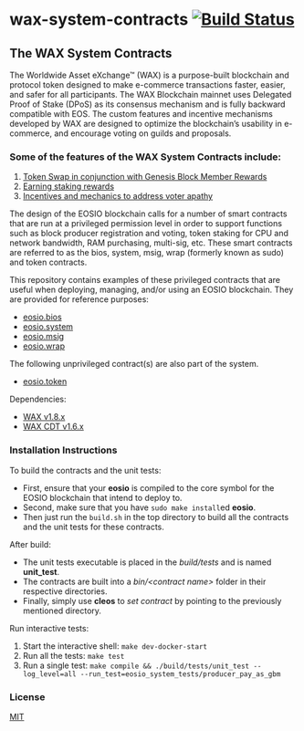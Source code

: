 # wax-system-contracts [![Build Status](https://travis-ci.org/worldwide-asset-exchange/wax-system-contracts.svg?branch=develop)](https://travis-ci.org/worldwide-asset-exchange/wax-system-contracts)

## The WAX System Contracts

The Worldwide Asset eXchange™ (WAX) is a purpose-built blockchain and protocol token designed to make e-commerce transactions faster, easier, and safer for all participants. The WAX Blockchain mainnet uses Delegated Proof of Stake (DPoS) as its consensus mechanism and is fully backward compatible with EOS. The custom features and incentive mechanisms developed by WAX are designed to optimize the blockchain’s usability in e-commerce, and encourage voting on guilds and proposals.

### Some of the features of the WAX System Contracts include:
1. [Token Swap in conjunction with Genesis Block Member Rewards](https://wax.io/blog/introducing-the-genesis-block-member-program-join-and-receive-daily-token-rewards-for-3-years)
2. [Earning staking rewards](https://wax.io/blog/earn-more-wax-introducing-wax-block-rewards-staking-and-voting-guilds-and-more)
3. [Incentives and mechanics to address voter apathy](https://wax.io/blog/staking-and-voting-on-wax-a-technical-deep-dive)

The design of the EOSIO blockchain calls for a number of smart contracts that are run at a privileged permission level in order to support functions such as block producer registration and voting, token staking for CPU and network bandwidth, RAM purchasing, multi-sig, etc.  These smart contracts are referred to as the bios, system, msig, wrap (formerly known as sudo) and token contracts.

This repository contains examples of these privileged contracts that are useful when deploying, managing, and/or using an EOSIO blockchain.  They are provided for reference purposes:

   * [eosio.bios](./contracts/eosio.bios)
   * [eosio.system](./contracts/eosio.system)
   * [eosio.msig](./contracts/eosio.msig)
   * [eosio.wrap](./contracts/eosio.wrap)

The following unprivileged contract(s) are also part of the system.
   * [eosio.token](./contracts/eosio.token)

Dependencies:
* [WAX v1.8.x](https://github.com/worldwide-asset-exchange/wax-blockchain/tree/wax-1.8.1-1.0.0)
* [WAX CDT v1.6.x](https://github.com/worldwide-asset-exchange/wax-cdt/tree/wax-1.6.1-1.0.0)

### Installation Instructions
To build the contracts and the unit tests:
* First, ensure that your __eosio__ is compiled to the core symbol for the EOSIO blockchain that intend to deploy to.
* Second, make sure that you have ```sudo make install```ed __eosio__.
* Then just run the ```build.sh``` in the top directory to build all the contracts and the unit tests for these contracts.

After build:
* The unit tests executable is placed in the _build/tests_ and is named __unit_test__.
* The contracts are built into a _bin/\<contract name\>_ folder in their respective directories.
* Finally, simply use __cleos__ to _set contract_ by pointing to the previously mentioned directory.

Run interactive tests:
1. Start the interactive shell: `make dev-docker-start`
1. Run all the tests: `make test`
1. Run a single test: `make compile && ./build/tests/unit_test --log_level=all --run_test=eosio_system_tests/producer_pay_as_gbm`

### License
[MIT](https://github.com/worldwide-asset-exchange/wax-eos-contracts/blob/master/LICENSE)

